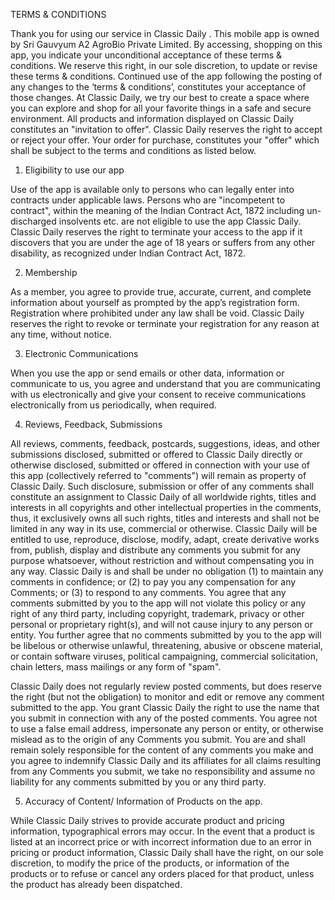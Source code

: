 TERMS & CONDITIONS

Thank you for using our service in Classic Daily . This mobile app is owned by Sri Gauvyum A2 AgroBio Private Limited. By accessing, shopping on this app, you indicate your unconditional acceptance of these terms & conditions. We reserve this right, in our sole discretion, to update or revise these terms & conditions. Continued use of the app following the posting of any changes to the ‘terms & conditions’, constitutes your acceptance of those changes. At Classic Daily, we try our best to create a space where you can explore and shop for all your favorite things in a safe and secure environment. All products and information displayed on Classic Daily constitutes an "invitation to offer". Classic Daily reserves the right to accept or reject your offer. Your order for purchase, constitutes your "offer" which shall be subject to the terms and conditions as listed below.

1. Eligibility to use our app

Use of the app is available only to persons who can legally enter into contracts under applicable laws. Persons who are "incompetent to contract", within the meaning of the Indian Contract Act, 1872 including un-discharged insolvents etc. are not eligible to use the app Classic Daily. Classic Daily reserves the right to terminate your access to the app if it discovers that you are under the age of 18 years or suffers from any other disability, as recognized under Indian Contract Act, 1872.

2. Membership

As a member, you agree to provide true, accurate, current, and complete information about yourself as prompted by the app’s registration form. Registration where prohibited under any law shall be void. Classic Daily reserves the right to revoke or terminate your registration for any reason at any time, without notice.

3. Electronic Communications

When you use the app or send emails or other data, information or communicate to us, you agree and understand that you are communicating with us electronically and give your consent to receive communications electronically from us periodically, when required.

4. Reviews, Feedback, Submissions

All reviews, comments, feedback, postcards, suggestions, ideas, and other submissions disclosed, submitted or offered to Classic Daily directly or otherwise disclosed, submitted or offered in connection with your use of this app (collectively referred to "comments") will remain as property of Classic Daily. Such disclosure, submission or offer of any comments shall constitute an assignment to Classic Daily of all worldwide rights, titles and interests in all copyrights and other intellectual properties in the comments, thus, it exclusively owns all such rights, titles and interests and shall not be limited in any way in its use, commercial or otherwise. Classic Daily will be entitled to use, reproduce, disclose, modify, adapt, create derivative works from, publish, display and distribute any comments you submit for any purpose whatsoever, without restriction and without compensating you in any way. Classic Daily is and shall be under no obligation (1) to maintain any comments in confidence; or (2) to pay you any compensation for any Comments; or (3) to respond to any comments. You agree that any comments submitted by you to the app will not violate this policy or any right of any third party, including copyright, trademark, privacy or other personal or proprietary right(s), and will not cause injury to any person or entity. You further agree that no comments submitted by you to the app will be libelous or otherwise unlawful, threatening, abusive or obscene material, or contain software viruses, political campaigning, commercial solicitation, chain letters, mass mailings or any form of "spam".

Classic Daily does not regularly review posted comments, but does reserve the right (but not the obligation) to monitor and edit or remove any comment submitted to the app. You grant Classic Daily the right to use the name that you submit in connection with any of the posted comments. You agree not to use a false email address, impersonate any person or entity, or otherwise mislead as to the origin of any Comments you submit. You are and shall remain solely responsible for the content of any comments you make and you agree to indemnify Classic Daily and its affiliates for all claims resulting from any Comments you submit, we take no responsibility and assume no liability for any comments submitted by you or any third party.

5. Accuracy of Content/ Information of Products on the app.

While Classic Daily strives to provide accurate product and pricing information, typographical errors may occur. In the event that a product is listed at an incorrect price or with incorrect information due to an error in pricing or product information, Classic Daily shall have the right, on our sole discretion, to modify the price of the products, or information of the products or to refuse or cancel any orders placed for that product, unless the product has already been dispatched. 
